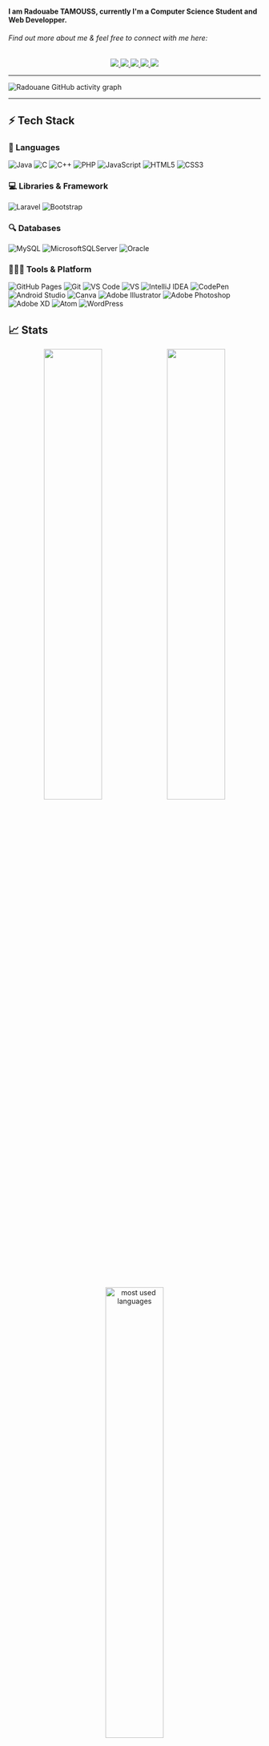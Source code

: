 <!-- # Hey, I am Radouane! Great to see you here! <img src="/src/wave.gif" width="30px">

<img src="/src/header_.png">
 -->

#### I am Radouabe TAMOUSS, currently I'm a Computer Science Student and Web Developper.


###### Find out more about me & feel free to connect with me here:

<p align="center">
	<a href="https://www.linkedin.com/in/radouane-tamouss-778139206/">
		<img src="https://img.shields.io/badge/LinkedIn-0077B5?style=for-the-badge&logo=linkedin&logoColor=white" />
	</a>
	<a href="https://twitter.com/RedOuan06613042">
		<img src="https://img.shields.io/badge/Twitter-1DA1F2?style=for-the-badge&logo=twitter&logoColor=white" />
	</a>
	<a href="https://linktr.ee/radouane.tamouss">
		<img src="https://img.shields.io/badge/linktree-1de9b6?style=for-the-badge&logo=linktree&logoColor=white" />
	</a>
	<a href="https://discord.gg/5rNsvAsy">
		<img src="https://img.shields.io/badge/%3CServer%3E-%237289DA.svg?style=for-the-badge&logo=discord&logoColor=white" />
	</a>
  <a href="mailto:atamousse.red@gmail.com">
		<img src="https://img.shields.io/badge/Gmail-D14836?style=for-the-badge&logo=gmail&logoColor=white" />
	</a>
</p>

---

![Radouane GitHub activity graph](https://activity-graph.herokuapp.com/graph?username=radouane-tamouss&hide_border=true&theme=redical)

---

## ⚡ Tech Stack

### 🚀 Languages

![Java](https://img.shields.io/badge/Java-ED8B00?style=for-the-badge&logo=java&logoColor=white)
![C](https://img.shields.io/badge/C-00599C?style=for-the-badge&logo=c&logoColor=white)
![C++](https://img.shields.io/badge/C%2B%2B-00599C?style=for-the-badge&logo=c%2B%2B&logoColor=white)
![PHP](https://img.shields.io/badge/php-%23777BB4.svg?style=for-the-badge&logo=php&logoColor=white)
![JavaScript](https://img.shields.io/badge/JavaScript-323330?style=for-the-badge&logo=javascript&logoColor=F7DF1E)
![HTML5](https://img.shields.io/badge/HTML5-E34F26?style=for-the-badge&logo=html5&logoColor=white)
![CSS3](https://img.shields.io/badge/CSS3-1572B6?style=for-the-badge&logo=css3&logoColor=white)

### 💻 Libraries & Framework

![Laravel](https://img.shields.io/badge/laravel-%23FF2D20.svg?style=for-the-badge&logo=laravel&logoColor=white)
![Bootstrap](https://img.shields.io/badge/Bootstrap-563D7C?style=for-the-badge&logo=bootstrap&logoColor=white)


### 🔍 Databases
![MySQL](https://img.shields.io/badge/mysql-%2300f.svg?style=for-the-badge&logo=mysql&logoColor=white)
![MicrosoftSQLServer](https://img.shields.io/badge/Microsoft%20SQL%20Sever-CC2927?style=for-the-badge&logo=microsoft%20sql%20server&logoColor=white)
![Oracle](https://img.shields.io/badge/Oracle-F80000?style=for-the-badge&logo=oracle&logoColor=white)

### 🧑🏻‍💻 Tools & Platform

![GitHub Pages](https://img.shields.io/badge/GitHub_Pages-100000?style=for-the-badge&logo=github&logoColor=white)
![Git](https://img.shields.io/badge/Git-F05032?style=for-the-badge&logo=git&logoColor=white)
![VS Code](https://img.shields.io/badge/Visual_Studio_Code-0078D4?style=for-the-badge&logo=visual%20studio%20code&logoColor=white)
![VS](https://img.shields.io/badge/Visual_Studio-5C2D91?style=for-the-badge&logo=visual%20studio&logoColor=white)
![IntelliJ IDEA](https://img.shields.io/badge/IntelliJIDEA-000000.svg?style=for-the-badge&logo=intellij-idea&logoColor=white)
![CodePen](https://img.shields.io/badge/CodePen-white?style=for-the-badge&logo=codepen&logoColor=black)
![Android Studio](https://img.shields.io/badge/Android%20Studio-3DDC84.svg?style=for-the-badge&logo=android-studio&logoColor=white)
![Canva](https://img.shields.io/badge/Canva-%2300C4CC.svg?&style=for-the-badge&logo=Canva&logoColor=white)
![Adobe Illustrator](https://img.shields.io/badge/adobeillustrator-%23FF9A00.svg?style=for-the-badge&logo=adobeillustrator&logoColor=white)
![Adobe Photoshop](https://img.shields.io/badge/adobephotoshop-%2331A8FF.svg?style=for-the-badge&logo=adobephotoshop&logoColor=white)
![Adobe XD](https://img.shields.io/badge/Adobe%20XD-470137?style=for-the-badge&logo=Adobe%20XD&logoColor=#FF61F6)
![Atom](https://img.shields.io/badge/Atom-%2366595C.svg?style=for-the-badge&logo=atom&logoColor=white)
![WordPress](https://img.shields.io/badge/WordPress-%23117AC9.svg?style=for-the-badge&logo=WordPress&logoColor=white)

## 📈 Stats

<p align="center">
  <img width="48%" src="https://github-readme-stats.vercel.app/api?username=radouane-tamouss&show_icons=true&hide_border=true&theme=radical" />
  <img width="48%" src="https://github-readme-streak-stats.herokuapp.com/?user=radouane-tamouss&hide_border=true&theme=radical" />
  <img alt="most used languages" width="48%" src="https://github-readme-stats.vercel.app/api/top-langs/?username=radouane-tamouss&count_private=true&show_icons=true&hide_border=true&theme=radical&langs_count=20&hide=hack,swift,kotlin,objective-c,markdow&layout=compact"/>
</p>




---


<div align="center">
<img src="https://komarev.com/ghpvc/?username=radouane-tamouss&&style=flat-square" align="center" />

</div>  
  

